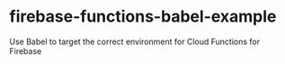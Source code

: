 # firebase-functions-babel-example
Use Babel to target the correct environment for Cloud Functions for Firebase
